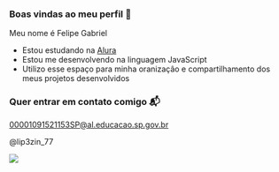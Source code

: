 ### Boas vindas ao meu perfil 💚

Meu nome é Felipe Gabriel

- Estou estudando na [Alura](https://www.alura.com.br)
- Estou me desenvolvendo na linguagem JavaScript
- Utilizo esse espaço para minha oranizaçâo e compartilhamento dos meus projetos desenvolvidos

### Quer entrar em contato comigo 📬

00001091521153SP@al.educacao.sp.gov.br

@lip3zin_77


![](https://tenor.com/pt-BR/view/happy-to-see-you-tao-xu-elle-argent-heartstopper-i-missed-you-gif-8808815171857941193)
